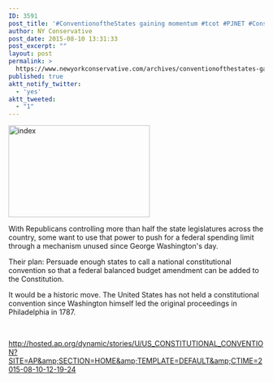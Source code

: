 ```yaml
---
ID: 3591
post_title: '#ConventionoftheStates gaining momentum #tcot #PJNET #Constitution'
author: NY Conservative
post_date: 2015-08-10 13:31:33
post_excerpt: ""
layout: post
permalink: >
  https://www.newyorkconservative.com/archives/conventionofthestates-gaining-momentum-tcot-pjnet-constitution/
published: true
aktt_notify_twitter:
  - 'yes'
aktt_tweeted:
  - "1"
---
```

<a href="http://newyorkconservative.s3.amazonaws.com/wp-content/uploads/2015/08/index.jpeg"><img class="alignnone size-full wp-image-3592" src="http://newyorkconservative.s3.amazonaws.com/wp-content/uploads/2015/08/index.jpeg" alt="index" width="278" height="181" /></a>
<p class="ap-story-p">With Republicans controlling more than half the state legislatures across the country, some want to use that power to push for a federal spending limit through a mechanism unused since George Washington's day.</p>
<p class="ap-story-p">Their plan: Persuade enough states to call a national constitutional convention so that a federal balanced budget amendment can be added to the Constitution.</p>
<p class="ap-story-p">It would be a historic move. The United States has not held a constitutional convention since Washington himself led the original proceedings in Philadelphia in 1787.</p>
&nbsp;

<a href="http://hosted.ap.org/dynamic/stories/U/US_CONSTITUTIONAL_CONVENTION?SITE=AP&amp;SECTION=HOME&amp;TEMPLATE=DEFAULT&amp;CTIME=2015-08-10-12-19-24">http://hosted.ap.org/dynamic/stories/U/US_CONSTITUTIONAL_CONVENTION?SITE=AP&amp;SECTION=HOME&amp;TEMPLATE=DEFAULT&amp;CTIME=2015-08-10-12-19-24</a>